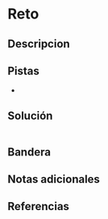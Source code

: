 # Reto

## Descripcion

## Pistas
- 

## Solución

```
```

## Bandera

## Notas adicionales

## Referencias